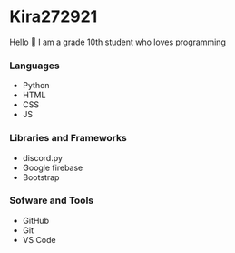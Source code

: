 # Kira272921

Hello 👋
I am a grade 10th student who loves programming 

### Languages 

- Python
- HTML
- CSS
- JS

### Libraries and Frameworks

- discord.py
- Google firebase
- Bootstrap 

### Sofware and Tools

- GitHub
- Git 
- VS Code
